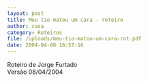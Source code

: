 ```yaml
---
layout: post
title: Meu tio matou um cara - roteiro
author: casa
category: Roteiros
file: /uploads/meu-tio-matou-um-cara-rot.pdf
date: 2004-04-08 16:57:16
---
```

Roteiro de Jorge Furtado\
Versão 08/04/2004